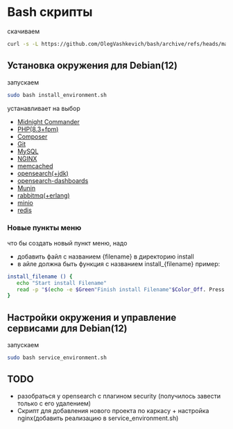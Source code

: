# Bash cкрипты
скачиваем
```bash
curl -s -L https://github.com/OlegVashkevich/bash/archive/refs/heads/master.tar.gz | tar -xz && mv bash-master bash && cd bash
```

## Установка окружения для Debian(12)
запускаем
```bash
sudo bash install_environment.sh
```
устанавливает на выбор 

- [Midnight Commander](install/midnightcommander.sh)
- [PHP(8.3+fpm)](install/php.sh)
- [Composer](install/composer.sh)
- [Git](install/git.sh)
- [MySQL](install/mysql.sh)
- [NGINX](install/nginx.sh)
- [memcached](install/memcached.sh)
- [opensearch(+jdk)](install/opensearch.sh)
- [opensearch-dashboards](install/dashboards.sh)
- [Munin](install/munin.sh)
- [rabbitmq(+erlang)](install/rabbitmq.sh)
- [minio](install/minio.sh)
- [redis](install/redis.sh)

### Новые пункты меню
что бы создать новый пункт меню, надо
 - добавить файл c названием {filename} в директорию install
 - в айле должна быть функция с названием install_{filename}
 пример:
 ```bash
 install_filename () {
    echo "Start install Filename"
    read -p "$(echo -e $Green"Finish install Filename"$Color_Off. Press enter to continue)"
 }
 ```

 ## Настройки окружения и управление сервисами для Debian(12)
запускаем
```bash
sudo bash service_environment.sh
```


## TODO
- разобраться у opensearch с плагином security (получилось завести только с его удалением)
- Скрипт для добавления нового проекта по каркасу + настройка nginx(добавить реализацию в service_environment.sh)